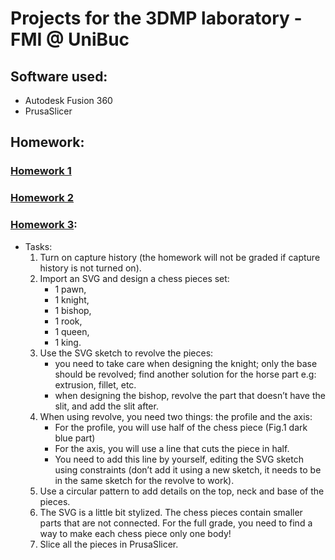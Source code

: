 # Projects for the 3DMP laboratory - FMI @ UniBuc

## Software used:

- Autodesk Fusion 360
- PrusaSlicer

## Homework:

### [Homework 1](https://github.com/DanNimara/3DMP/tree/master/Homework1)
### [Homework 2](https://github.com/DanNimara/3DMP/tree/master/Homework2)
### [Homework 3](https://github.com/DanNimara/3DMP/tree/master/Homework3):
   - Tasks:
      1. Turn on capture history (the homework will not be graded if capture history is not turned on).
      2. Import an SVG and design a chess pieces set:
          - 1 pawn,
          - 1 knight,
          - 1 bishop,
          - 1 rook,
          - 1 queen,
          - 1 king.
      3. Use the SVG sketch to revolve the pieces:
          - you need to take care when designing the knight; only the base
        should be revolved; find another solution for the horse part e.g:
        extrusion, fillet, etc.
          - when designing the bishop, revolve the part that doesn’t have the
        slit, and add the slit after.
      4. When using revolve, you need two things: the profile and the axis:
          - For the profile, you will use half of the chess piece (Fig.1 dark blue
        part)
          - For the axis, you will use a line that cuts the
        piece in half.
          - You need to add this line by yourself, editing the SVG sketch using
    constraints (don’t add it using a new sketch, it needs to be in the
    same sketch for the revolve to work).
      5. Use a circular pattern to add details on the top, neck and base of the
pieces.
      6. The SVG is a little bit stylized. The chess pieces contain smaller parts that
are not connected. For the full grade, you need to find a way to make each
chess piece only one body!
      7. Slice all the pieces in PrusaSlicer.
